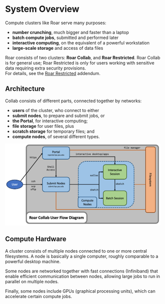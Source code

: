 # System Overview

Compute clusters like Roar serve many purposes:

- **number crunching**, much bigger and faster than a laptop
- **batch compute jobs**, submitted and performed later
- **interactive computing**, on the equivalent of a powerful workstation
- **large-scale storage** and access of data files

Roar consists of two clusters:  **Roar Collab**, and **Roar Restricted**.
Roar Collab is for general use;
Roar Restricted is only for users working with sensitive data requiring extra security provisions.  
For details, see the [Roar Restricted](../roar-restricted/rr-getting-started.md) addendum.

## Architecture

Collab consists of different parts, connected together by networks:

- **users** of the cluster, who connect to either
- **submit nodes**, to prepare and submit jobs, or
- **the Portal**, for interactive computing;
- **file storage** for user files, plus
- **scratch storage** for temporary files; and 
- **compute nodes**, of several different types.

![architecture](../img/RCUserFlowDiagram.png)

## Compute Hardware

A cluster consists of multiple nodes connected to one or more central filesystems. 
A node is basically a single computer, roughly comparable to a powerful desktop machine. 

Some nodes are networked together with fast connections (Infiniband) that enable 
efficient communication between nodes, allowing large jobs to run in parallel 
on multiple nodes.

Finally, some nodes include GPUs (graphical processing units),
which can accelerate certain compute jobs.

<!--
### Available Hardware on RC

### Available Hardware on RR
-->
